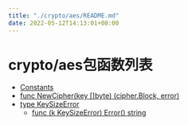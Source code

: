 ```yaml
---
title: "./crypto/aes/README.md"
date: 2022-05-12T14:13:01+08:00
---
```

# crypto/aes包函数列表

- [Constants](Constants.md) 
- [func NewCipher(key []byte) (cipher.Block, error)](NewCipher.md) 
- [type KeySizeError](KeySizeError.md)
	- [func (k KeySizeError) Error() string](KeySizeError.Error.md)